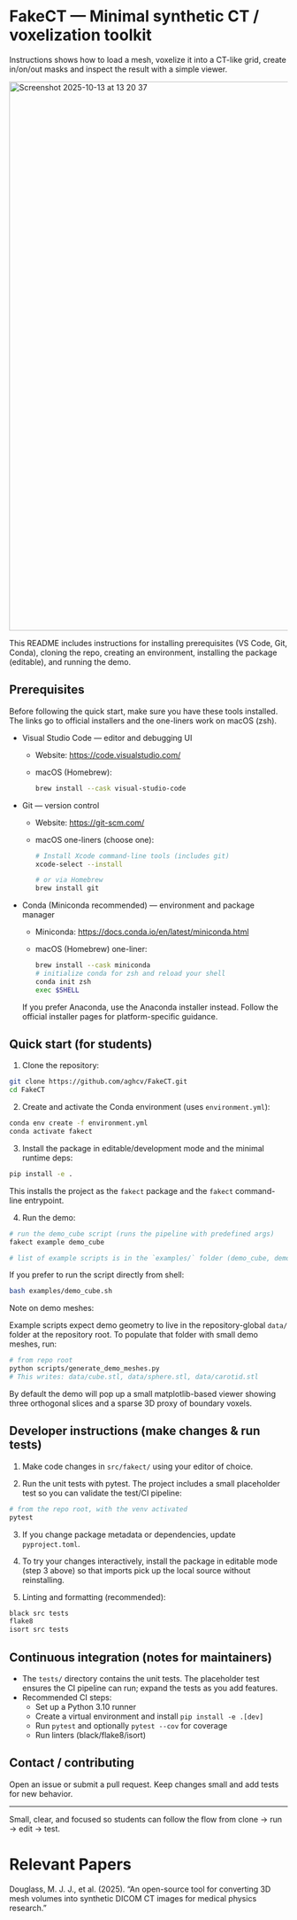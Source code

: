 # FakeCT — Minimal synthetic CT / voxelization toolkit

Instructions shows how to load a mesh, voxelize it into a CT-like grid,
create in/on/out masks and inspect the result with a simple viewer.

<img width="1899" height="991" alt="Screenshot 2025-10-13 at 13 20 37" src="https://github.com/user-attachments/assets/5df4d975-da4d-40c0-a29c-85d6af4d81eb" />

This README includes instructions for installing prerequisites (VS Code, Git, Conda),
cloning the repo, creating an environment, installing the package (editable), and running the demo.

## Prerequisites

Before following the quick start, make sure you have these tools installed. The links go to official installers and the one-liners work on macOS (zsh).

- Visual Studio Code — editor and debugging UI
	- Website: https://code.visualstudio.com/
	- macOS (Homebrew):

		```bash
		brew install --cask visual-studio-code
		```

- Git — version control
	- Website: https://git-scm.com/
	- macOS one-liners (choose one):

		```bash
		# Install Xcode command-line tools (includes git)
		xcode-select --install

		# or via Homebrew
		brew install git
		```

- Conda (Miniconda recommended) — environment and package manager
	- Miniconda: https://docs.conda.io/en/latest/miniconda.html
	- macOS (Homebrew) one-liner:

		```bash
		brew install --cask miniconda
		# initialize conda for zsh and reload your shell
		conda init zsh
		exec $SHELL
		```

	If you prefer Anaconda, use the Anaconda installer instead. Follow the official installer pages for platform-specific guidance.

## Quick start (for students)

1. Clone the repository:

```bash
git clone https://github.com/aghcv/FakeCT.git
cd FakeCT
```

2. Create and activate the Conda environment (uses `environment.yml`):

```bash
conda env create -f environment.yml
conda activate fakect
```

3. Install the package in editable/development mode and the minimal runtime deps:

```bash
pip install -e .
```

This installs the project as the `fakect` package and the `fakect` command-line entrypoint.


4. Run the demo:

```bash
# run the demo_cube script (runs the pipeline with predefined args)
fakect example demo_cube

# list of example scripts is in the `examples/` folder (demo_cube, demo_carotid, demo_sphere)
```

If you prefer to run the script directly from shell:

```bash
bash examples/demo_cube.sh
```

Note on demo meshes:

Example scripts expect demo geometry to live in the repository-global `data/` folder
at the repository root. To populate that folder with small demo meshes, run:

```bash
# from repo root
python scripts/generate_demo_meshes.py
# This writes: data/cube.stl, data/sphere.stl, data/carotid.stl
```

By default the demo will pop up a small matplotlib-based viewer showing three orthogonal
slices and a sparse 3D proxy of boundary voxels.

## Developer instructions (make changes & run tests)

1. Make code changes in `src/fakect/` using your editor of choice.

2. Run the unit tests with pytest. The project includes a small placeholder test so you can
	 validate the test/CI pipeline:

```bash
# from the repo root, with the venv activated
pytest
```

3. If you change package metadata or dependencies, update `pyproject.toml`.

4. To try your changes interactively, install the package in editable mode (step 3 above)
	 so that imports pick up the local source without reinstalling.

5. Linting and formatting (recommended):

```bash
black src tests
flake8
isort src tests
```

## Continuous integration (notes for maintainers)

- The `tests/` directory contains the unit tests. The placeholder test ensures the CI pipeline
	can run; expand the tests as you add features.
- Recommended CI steps:
	- Set up a Python 3.10 runner
	- Create a virtual environment and install `pip install -e .[dev]`
	- Run `pytest` and optionally `pytest --cov` for coverage
	- Run linters (black/flake8/isort)

## Contact / contributing

Open an issue or submit a pull request. Keep changes small and add tests for new behavior.

---
Small, clear, and focused so students can follow the flow from clone → run → edit → test.

# Relevant Papers 
Douglass, M. J. J., et al. (2025). “An open-source tool for converting 3D mesh volumes into synthetic DICOM CT images for medical physics research.”

